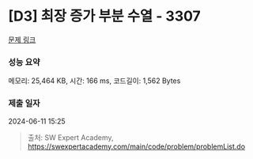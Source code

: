 # [D3] 최장 증가 부분 수열 - 3307 

[문제 링크](https://swexpertacademy.com/main/code/problem/problemDetail.do?contestProbId=AWBOKg-a6l0DFAWr) 

### 성능 요약

메모리: 25,464 KB, 시간: 166 ms, 코드길이: 1,562 Bytes

### 제출 일자

2024-06-11 15:25



> 출처: SW Expert Academy, https://swexpertacademy.com/main/code/problem/problemList.do
